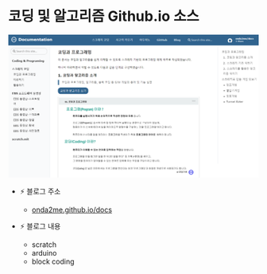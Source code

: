 # 코딩 및 알고리즘 Github.io 소스

[![Onda2me ][1]][2]

[1]: /assets/images/common/readme.png 
[2]: https://onda2me.github.io/docs/

+ ⚡ 블로그 주소
   - [onda2me.github.io/docs](https://onda2me.github.io/docs/)  
   
+ ⚡ 블로그 내용
  - scratch 
  - arduino
  - block coding
